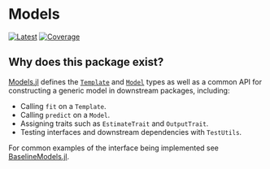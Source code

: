 # Models

[![Latest](https://img.shields.io/badge/docs-latest-blue.svg)](https://invenia.pages.invenia.ca/research/Models.jl/)
[![Coverage](https://gitlab.invenia.ca/invenia/Models.jl/badges/master/coverage.svg)](https://gitlab.invenia.ca/invenia/Models.jl/commits/master)

## Why does this package exist?

[Models.jl](https://gitlab.invenia.ca/invenia/research/Models.jl) defines the [`Template`](@ref) and [`Model`](@ref) types as well as a common API for constructing a generic model in downstream packages, including:

* Calling `fit` on a `Template`.
* Calling `predict` on a `Model`.
* Assigning traits such as `EstimateTrait` and `OutputTrait`.
* Testing interfaces and downstream dependencies with `TestUtils`.

For common examples of the interface being implemented see [BaselineModels.jl](https://gitlab.invenia.ca/invenia/research/BaselineModels.jl).
